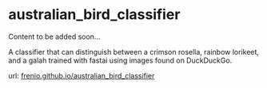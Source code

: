 # australian_bird_classifier

Content to be added soon...

A classifier that can distinguish between a crimson rosella, rainbow lorikeet, and a galah trained with fastai using images found on DuckDuckGo.

url: [frenio.github.io/australian_bird_classifier](https://frenio.github.io/australian_bird_classifier/)
